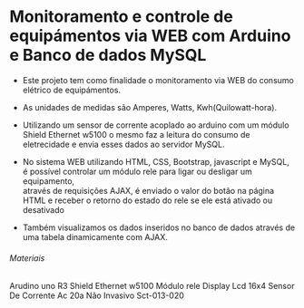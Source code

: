 # Monitoramento e controle de equipámentos via WEB com Arduino e Banco de dados MySQL

- Este projeto tem como finalidade o monitoramento via WEB do consumo elétrico de equipámentos.<br/>
- As unidades de medidas são Amperes, Watts, Kwh(Quilowatt-hora).<br/> 

- Utilizando um sensor de corrente acoplado ao arduino com um módulo Shield Ethernet w5100 o mesmo faz a leitura do consumo de eletrecidade e envia esses dados ao servidor MySQL.<br/>

- No sistema WEB utilizando HTML, CSS, Bootstrap, javascript e MySQL, é possível controlar um módulo rele para ligar ou desligar um equipamento,<br/>
através de requisições AJAX, é enviado o valor do botão na página HTML e receber o retorno do estado do rele se ele está ativado ou desativado<br/>

- Também visualizamos os dados inseridos no banco de dados através de uma tabela dinamicamente com AJAX.<br/>

###### Materiais

Arudino uno R3
Shield Ethernet w5100
Módulo rele
Display Lcd 16x4
Sensor De Corrente Ac 20a Não Invasivo Sct-013-020





